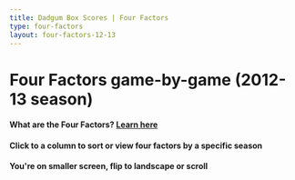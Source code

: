 ```yaml
---
title: Dadgum Box Scores | Four Factors
type: four-factors
layout: four-factors-12-13
---
```


# Four Factors game-by-game (2012-13 season)

#### What are the Four Factors? [Learn here](https://cbbstatshelp.com/four-factors/intro/)

<h4 class="jalek" >Click to a column to sort or view four factors by a specific season</h4> 

<h4 class="d-sm-none">You're on smaller screen, flip to landscape or scroll</h4>